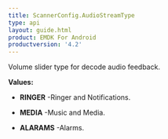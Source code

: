 ```yaml
---
title: ScannerConfig.AudioStreamType
type: api
layout: guide.html
product: EMDK For Android
productversion: '4.2'
---
```



Volume slider type for decode audio feedback.

**Values:**

* **RINGER** -Ringer and Notifications.

* **MEDIA** -Music and Media.

* **ALARAMS** -Alarms.

